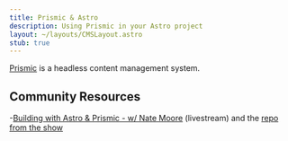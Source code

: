 ```yaml
---
title: Prismic & Astro
description: Using Prismic in your Astro project
layout: ~/layouts/CMSLayout.astro
stub: true
---
```


[Prismic](https://prismic.io/docs/technologies/slice) is a headless content management system.

## Community Resources

-[Building with Astro & Prismic - w/ Nate Moore](https://www.youtube.com/watch?v=qFUfuDSLdxM) (livestream) and the [repo from the show](https://github.com/natemoo-re/miles-of-code)

